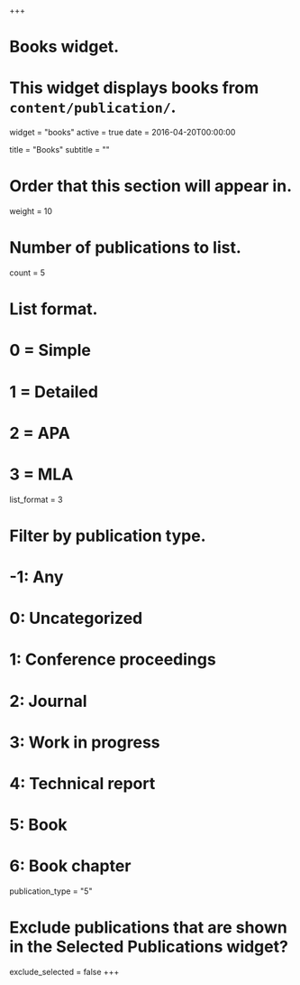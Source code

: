 +++
# Books widget.
# This widget displays books from `content/publication/`.
widget = "books"
active = true
date = 2016-04-20T00:00:00

title = "Books"
subtitle = ""

# Order that this section will appear in.
weight = 10

# Number of publications to list.
count = 5

# List format.
#   0 = Simple
#   1 = Detailed
#   2 = APA
#   3 = MLA
list_format = 3

# Filter by publication type.
# -1: Any
#  0: Uncategorized
#  1: Conference proceedings
#  2: Journal
#  3: Work in progress
#  4: Technical report
#  5: Book
#  6: Book chapter
publication_type = "5"

# Exclude publications that are shown in the Selected Publications widget?
exclude_selected = false
+++
